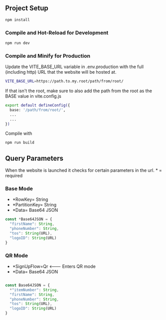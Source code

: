 ## Project Setup

```sh
npm install
```

### Compile and Hot-Reload for Development

```sh
npm run dev
```

### Compile and Minify for Production

Update the VITE_BASE_URL variable in .env.production with the full (including http) URL that the website will be hosted at. 

```sh
VITE_BASE_URL=https://path.to.my.root/path/from/root/
```

If that isn't the root, make sure to also add the path from the root as the BASE value in vite.config.js

```sh
export default defineConfig({
  base: '/path/from/root/',
  ...
  ...
})
```
Compile with
```sh
npm run build
```

## Query Parameters

When the website is launched it checks for certain parameters in the url.
\* = required

### Base Mode

* \*RowKey= String
* \*PartitionKey= String
* \*Data= Base64 JSON

```javascript
const *Base64JSON = {
  "firstName": String,
  "phoneNumber": String,
  "tos": String(URL),
  "logoID": String(URL)
}
```

### QR Mode

* \*SignUpFlow=Qr  <--- Enters QR mode
* \*Data= Base64 JSON

```javascript

const Base64JSON = {
  *"itemNumber": String,
  "firstName": String,
  "phoneNumber": String,
  "tos": String(URL),
  "logoID": String(URL)
}
```
